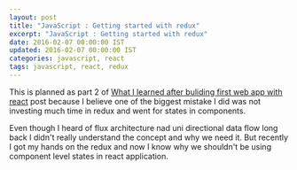 ```yaml
---
layout: post
title: "JavaScript : Getting started with redux"
excerpt: "JavaScript : Getting started with redux"
date: 2016-02-07 00:00:00 IST
updated: 2016-02-07 00:00:00 IST
categories: javascript, react
tags: javascript, react, redux
---
```


This is planned as part 2 of [What I learned after buliding first web app with react]() post because I believe one of the biggest mistake I did was not investing much time in redux and went for states in components.

Even though I heard of flux architecture nad uni directional data flow long back I didn't really understand the concept and why we need it. But recently I got my hands on the redux and now I know why we shouldn't be using component level states in react application.

